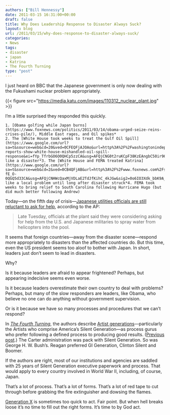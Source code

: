```yaml
---
authors: ["Bill Hennessy"]
date: 2011-03-15 16:31:00+00:00
draft: false
title: Why Does Leadership Response to Disaster Always Suck?
layout: blog
url: /2011/03/15/why-does-response-to-disaster-always-suck/
categories:
- News
tags:
- disaster
- japan
- Katrina
- The Fourth Turning
type: "post"
---
```


I just heard on BBC that the Japanese government is only now dealing with the Fukushami nuclear problem appropriately.

 

{{< figure src="https://media.katu.com/images/110312_nuclear_plant.jpg" >}}


 

I’m a little surprised they responded this quickly.

 

    1. [Obama golfing while Japan burns](https://www.foxnews.com/politics/2011/03/14/obama-urged-seize-reins-crises-pile/), Middle East rages, and Oil spikes*
    2. The [White House took weeks to treat the Gulf Oil Spill](https://www.google.com/url?sa=t&source=web&cd=20&ved=0CFEQFjAJOAo&url=http%3A%2F%2Fwashingtonindependent.com%2F99840%2Fnew-reports-show-white-house-mishandled-oil-spill-response&ei=fYp_TfrbGO6O0QHCp5zzCA&usg=AFQjCNG0t2ruKCpF38KzEAngbC50ir966A&sig2=a9QcCIo3o6BtcjzKp8t7Aw) like a disaster*3. The [White House and FEMA treated Katrina](https://www.google.com/url?sa=t&source=web&cd=2&ved=0CB4QFjAB&url=http%3A%2F%2Fwww.foxnews.com%2Fstory%2F0%2C2933%2C185801%2C00.html&ei=pIp_Ta-fE_O-0QGQ5d33CA&usg=AFQjCNHWcQaxMjVDLaE2TdJfKihC_4kJGw&sig2=0o6IO3Xdk_bbK9A_dYmXjA) like a local problem until long after disaster struck*4. FEMA took weeks to bring relief to South Carolina following Hurricane Hugo (but did much better following Andrew)   

Today—on the fifth day of crisis—[Japanese utilities officials are still reluctant to ask for help](https://news.yahoo.com/s/ap/as_japan_earthquake), according to the AP:

 

>   
> 
> Late Tuesday, officials at the plant said they were considering asking for help from the U.S. and Japanese militaries to spray water from helicopters into the pool.
> 
> 

 

It seems that foreign countries—away from the disaster scene—respond more appropriately to disasters than the affected countries do. But this time, even the US president seems too aloof to bother with Japan. In short, leaders just don’t seem to lead in disasters.

 

Why? 

 

Is it because leaders are afraid to appear frightened? Perhaps, but appearing indecisive seems even worse.

 

Is it because leaders overestimate their own country to deal with problems? Perhaps, but many of the slow responders are leaders, like Obama, who believe no one can do anything without government supervision.

 

Or is it because we have so many processes and procedures that we can’t respond?

 

In _[The Fourth Turning](https://www.amazon.com/gp/product/0767900464/ref=as_li_ss_tl?ie=UTF8&tag=hennesssview-20&linkCode=as2&camp=1789&creative=390957&creativeASIN=0767900464)_, the authors describe [Artist generations](https://www.fourthturning.com/html/archetypes_3.html)—particularly the Artists who comprise America’s Silent Generation—as process gurus who prefer following a defined process to producing good results. ([Previous post](https://hennessysview.com/latest/dont-look-for-quick-fixes/).) The Carter administration was pack with Silent Generation. So was George H. W. Bush’s. Reagan preferred GI Generation, Clinton Silent and Boomer.

 

If the authors are right, most of our institutions and agencies are saddled with 25 years of Silent Generation executive paperwork and process. That would apply to every country involved in World War II, including, of course, Japan.

 

That’s a lot of process. That’s a lot of forms. That’s a lot of red tape to cut through before grabbing the fire extinguisher and dowsing the flames.

 

[Generation X](https://www.fourthturning.com/html/archetypes_1.html) is sometimes too quick to act. Fair point. But when hell breaks loose it’s no time to fill out the right forms. It’s time to by God act.
